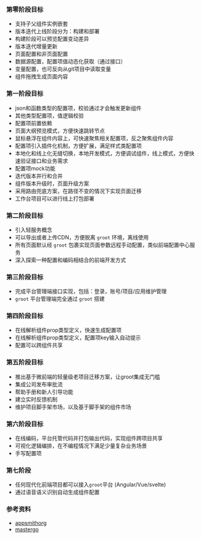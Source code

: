 ### 第零阶段目标
- 支持子父组件实例嵌套
- 版本迭代上线阶段分为：构建和部署
- 构建阶段可以预览配置变动差异
- 版本迭代增量更新
- 页面配置和非页面配置
- 数据源配置，配置项值动态化获取（通过接口）
- 变量配置，也可反向从git项目中读取变量
- 组件拖拽生成页面内容


### 第一阶段目标
- json和函数类型的配置项，校验通过才会触发更新组件
- 其他类型配置项，值逻辑校验
- 配置项前置依赖
- 页面大纲预览模式，方便快速跳转节点
- 鼠标悬浮在组件内容上，可快速聚焦相关配置项，反之聚焦组件内容
- 配置项引入插件化机制，方便扩展，满足样式类配置项
- 本地化和线上化无缝切换，本地开发模式，方便调试组件，线上模式，方便快速验证接口和业务需求
- 配置项mock功能
- 迭代版本并行和合并
- 组件版本升级时，页面升级方案
- 采用路由兜底方案，在路径不变的情况下实现页面迁移
- 工作台项目可以进行线上打包部署

### 第二阶段目标
- 引入轻服务概念
- 可以导出或者上传CDN，方便脱离 `groot` 环境，离线使用
- 所有页面默认经 `groot` 包裹实现页面参数远程手动配置，类似前端配置中心服务
- 深入探索一种配置和编码相结合的前端开发方式

### 第三阶段目标
- 完成平台管理端接口实现，包括：登录，账号/项目/应用维护管理
- `groot` 平台管理端完全通过 `groot` 搭建

### 第四阶段目标
- 在线解析组件prop类型定义，快速生成配置项
- 在线解析组件prop类型定义，配置项key输入自动提示
- 配置可以跨组件共享

### 第五阶段目标
- 推出基于微前端的轻量级老项目迁移方案，让groot集成无门槛
- 集成公司发布审批流
- 帮助手册和新人引导功能
- 建立实时反馈机制
- 维护项目脚手架市场，以及基于脚手架的组件市场

### 第六阶段目标
- 在线编码，平台托管代码并打包输出代码，实现组件跨项目共享
- 可视化逻辑编排，在不编程情况下满足少量复杂业务场景
- 手写配置项

### 第七阶段
- 任何现代化前端项目都可以接入`groot`平台 (Angular/Vue/svelte)
- 通过语音语义识别自动生成组件配置


### 参考资料
- [appsmithorg](https://github.com/appsmithorg/appsmith)
- [mastergo](https://mastergo.com/)